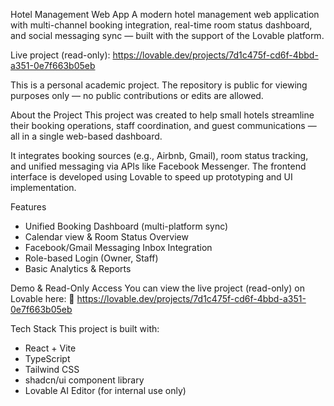 Hotel Management Web App
A modern hotel management web application with multi-channel booking integration, real-time room status dashboard, and social messaging sync — built with the support of the Lovable platform.

Live project (read-only):
https://lovable.dev/projects/7d1c475f-cd6f-4bbd-a351-0e7f663b05eb

This is a personal academic project. The repository is public for viewing purposes only — no public contributions or edits are allowed.

About the Project
This project was created to help small hotels streamline their booking operations, staff coordination, and guest communications — all in a single web-based dashboard.

It integrates booking sources (e.g., Airbnb, Gmail), room status tracking, and unified messaging via APIs like Facebook Messenger. The frontend interface is developed using Lovable to speed up prototyping and UI implementation.

Features
- Unified Booking Dashboard (multi-platform sync)
- Calendar view & Room Status Overview
- Facebook/Gmail Messaging Inbox Integration
- Role-based Login (Owner, Staff)
- Basic Analytics & Reports

Demo & Read-Only Access
You can view the live project (read-only) on Lovable here: 🔗 https://lovable.dev/projects/7d1c475f-cd6f-4bbd-a351-0e7f663b05eb

Tech Stack
This project is built with:
- React + Vite
- TypeScript
- Tailwind CSS
- shadcn/ui component library
- Lovable AI Editor (for internal use only)

